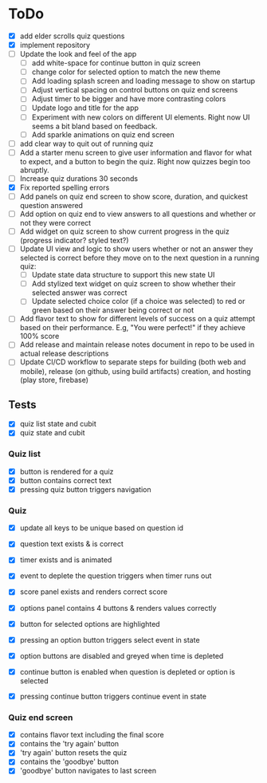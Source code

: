 # ToDo

- [x] add elder scrolls quiz questions
- [x] implement repository
- [ ] Update the look and feel of the app
  - [ ] add white-space for continue button in quiz screen
  - [ ] change color for selected option to match the new theme
  - [ ] Add loading splash screen and loading message to show on startup
  - [ ] Adjust vertical spacing on control buttons on quiz end screens
  - [ ] Adjust timer to be bigger and have more contrasting colors
  - [ ] Update logo and title for the app
  - [ ] Experiment with new colors on different UI elements. Right now UI seems a bit bland based on feedback.
  - [ ] Add sparkle animations on quiz end screen
- [ ] add clear way to quit out of running quiz
- [ ] Add a starter menu screen to give user information and flavor for what to expect, and a button to begin the quiz. Right now quizzes begin too abruptly.
- [ ] Increase quiz durations 30 seconds
- [x] Fix reported spelling errors
- [ ] Add panels on quiz end screen to show score, duration, and quickest question answered
- [ ] Add option on quiz end to view answers to all questions and whether or not they were correct
- [ ] Add widget on quiz screen to show current progress in the quiz (progress indicator? styled text?)
- [ ] Update UI view and logic to show users whether or not an answer they selected is correct before they move on to the next question in a running quiz:
  - [ ] Update state data structure to support this new state UI    
  - [ ] Add stylized text widget on quiz screen to show whether their selected answer was correct
  - [ ] Update selected choice color (if a choice was selected) to red or green based on their answer being correct or not
- [ ] Add flavor text to show for different levels of success on a quiz attempt based on their performance. E.g, "You were perfect!" if they achieve 100% score
- [ ] Add release and maintain release notes document in repo to be used in actual release descriptions
- [ ] Update CI/CD workflow to separate steps for building (both web and mobile), release (on github, using build artifacts) creation, and hosting (play store, firebase)

## Tests

- [x] quiz list state and cubit
- [x] quiz state and cubit

### Quiz list

- [x] button is rendered for a quiz
- [x] button contains correct text
- [x] pressing quiz button triggers navigation

### Quiz

- [x] update all keys to be unique based on question id

- [x] question text exists & is correct
- [x] timer exists and is animated
- [x] event to deplete the question triggers when timer runs out
- [x] score panel exists and renders correct score
- [x] options panel contains 4 buttons & renders values correctly
- [x] button for selected options are highlighted
- [x] pressing an option button triggers select event in state
- [x] option buttons are disabled and greyed when time is depleted
- [x] continue button is enabled when question is depleted or option is selected
- [x] pressing continue button triggers continue event in state

### Quiz end screen

- [x] contains flavor text including the final score
- [x] contains the 'try again' button
- [x] 'try again' button resets the quiz
- [x] contains the 'goodbye' button
- [x] 'goodbye' button navigates to last screen